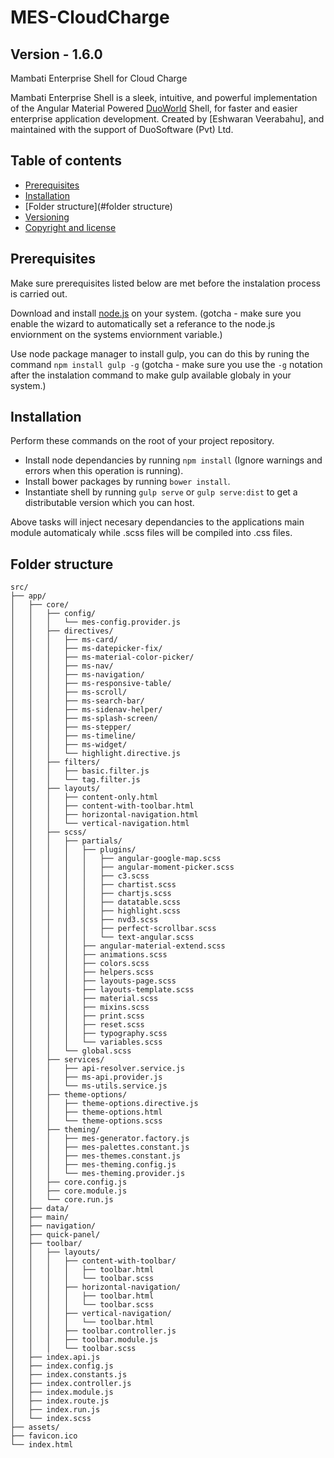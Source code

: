 # MES-CloudCharge

## Version - 1.6.0

Mambati Enterprise Shell for Cloud Charge

Mambati Enterprise Shell is a sleek, intuitive, and powerful implementation of the Angular Material Powered [DuoWorld](https://duoworld.com) Shell, for faster and easier enterprise application development.
Created by [Eshwaran Veerabahu], and maintained with the support of DuoSoftware (Pvt) Ltd.

## Table of contents

* [Prerequisites](#prerequisites)
* [Installation](#installation)
* [Folder structure](#folder structure)
* [Versioning](#versioning)
* [Copyright and license](#copyright-and-license)

## Prerequisites

Make sure prerequisites listed below are met before the instalation process is carried out.

Download and install [node.js](https://nodejs.org/en/) on your system.
(gotcha - make sure you enable the wizard to automatically set a referance to the node.js enviornment on the systems enviornment variable.)

Use node package manager to install gulp, you can do this by runing the command `npm install gulp -g`
(gotcha - make sure you use the `-g` notation after the instalation command to make gulp available globaly in your system.)

## Installation

Perform these commands on the root of your project repository.

* Install node dependancies by running `npm install` (Ignore warnings and errors when this operation is running).
* Install bower packages by running `bower install`.
* Instantiate shell by running `gulp serve` or `gulp serve:dist` to get a distributable version which you can host.

Above tasks will inject necesary dependancies to the applications main module automaticaly while .scss files will be compiled into .css files.

## Folder structure

```
src/
├── app/
│   ├── core/
│   │   ├── config/
│   │   │   └── mes-config.provider.js
│   │   ├── directives/
│   │   │   ├── ms-card/
│   │   │   ├── ms-datepicker-fix/
│   │   │   ├── ms-material-color-picker/
│   │   │   ├── ms-nav/
│   │   │   ├── ms-navigation/
│   │   │   ├── ms-responsive-table/
│   │   │   ├── ms-scroll/
│   │   │   ├── ms-search-bar/
│   │   │   ├── ms-sidenav-helper/
│   │   │   ├── ms-splash-screen/
│   │   │   ├── ms-stepper/
│   │   │   ├── ms-timeline/
│   │   │   ├── ms-widget/
│   │   │   └── highlight.directive.js
│   │   ├── filters/
│   │   │   ├── basic.filter.js
│   │   │   └── tag.filter.js
│   │   ├── layouts/
│   │   │   ├── content-only.html
│   │   │   ├── content-with-toolbar.html
│   │   │   ├── horizontal-navigation.html
│   │   │   └── vertical-navigation.html
│   │   ├── scss/
│   │   │   ├── partials/
│   │   │   │   ├── plugins/
│   │   │   │   │   ├── angular-google-map.scss
│   │   │   │   │   ├── angular-moment-picker.scss
│   │   │   │   │   ├── c3.scss
│   │   │   │   │   ├── chartist.scss
│   │   │   │   │   ├── chartjs.scss
│   │   │   │   │   ├── datatable.scss
│   │   │   │   │   ├── highlight.scss
│   │   │   │   │   ├── nvd3.scss
│   │   │   │   │   ├── perfect-scrollbar.scss
│   │   │   │   │   └── text-angular.scss
│   │   │   │   ├── angular-material-extend.scss
│   │   │   │   ├── animations.scss
│   │   │   │   ├── colors.scss
│   │   │   │   ├── helpers.scss
│   │   │   │   ├── layouts-page.scss
│   │   │   │   ├── layouts-template.scss
│   │   │   │   ├── material.scss
│   │   │   │   ├── mixins.scss
│   │   │   │   ├── print.scss
│   │   │   │   ├── reset.scss
│   │   │   │   ├── typography.scss
│   │   │   │   └── variables.scss
│   │   │   └── global.scss
│   │   ├── services/
│   │   │   ├── api-resolver.service.js
│   │   │   ├── ms-api.provider.js
│   │   │   └── ms-utils.service.js
│   │   ├── theme-options/
│   │   │   ├── theme-options.directive.js
│   │   │   ├── theme-options.html
│   │   │   └── theme-options.scss
│   │   ├── theming/
│   │   │   ├── mes-generator.factory.js
│   │   │   ├── mes-palettes.constant.js
│   │   │   ├── mes-themes.constant.js
│   │   │   ├── mes-theming.config.js
│   │   │   └── mes-theming.provider.js
│   │   ├── core.config.js
│   │   ├── core.module.js
│   │   └── core.run.js
│   ├── data/
│   ├── main/
│   ├── navigation/
│   ├── quick-panel/
│   ├── toolbar/
│   │   ├── layouts/
│   │   │   ├── content-with-toolbar/
│   │   │   │   ├── toolbar.html
│   │   │   │   └── toolbar.scss
│   │   │   ├── horizontal-navigation/
│   │   │   │   ├── toolbar.html
│   │   │   │   └── toolbar.scss
│   │   │   ├── vertical-navigation/
│   │   │   │   └── toolbar.html
│   │   │   ├── toolbar.controller.js
│   │   │   ├── toolbar.module.js
│   │   │   └── toolbar.scss
│   ├── index.api.js
│   ├── index.config.js
│   ├── index.constants.js
│   ├── index.controller.js
│   ├── index.module.js
│   ├── index.route.js
│   ├── index.run.js
│   └── index.scss
├── assets/
├── favicon.ico
└── index.html

``` 
